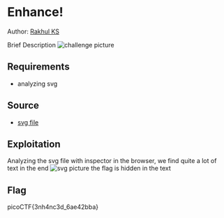 # Enhance!

Author: [Rakhul KS](https://github.com/dedsec636)

Brief Description
![challenge picture](/static/challenge.png)

## Requirements

- analyzing svg

## Source

- [svg file](/assets/drawing.flag.svg)

## Exploitation

 Analyzing the svg file with inspector in the browser,
 we find quite a lot of text in the end
 ![svg picture](/static/svg.png)
the flag is hidden in the text 


## Flag

picoCTF{3nh4nc3d_6ae42bba}
